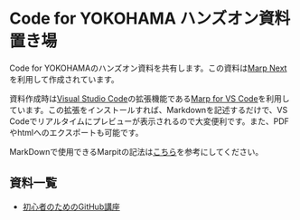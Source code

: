 # Code for YOKOHAMA ハンズオン資料置き場

Code for YOKOHAMAのハンズオン資料を共有します。この資料は[Marp Next](https://marp.app/)を利用して作成されています。

資料作成時は[Visual Studio Code](https://code.visualstudio.com/)の拡張機能である[Marp for VS Code](https://marketplace.visualstudio.com/items?itemName=marp-team.marp-vscode)を利用しています。この拡張をインストールすれば、Markdownを記述するだけで、VS Codeでリアルタイムにプレビューが表示されるので大変便利です。また、PDFやhtmlへのエクスポートも可能です。

MarkDownで使用できるMarpitの記法は[こちら](https://marpit.marp.app/markdown)を参考にしてください。

## 資料一覧

- [初心者のためのGitHub講座](./GitHub/)
